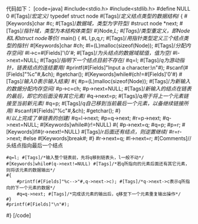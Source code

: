 代码如下：
[code=java]
#include<stdio.h>
#include<stdlib.h>
#define NULL 0 #[Tags]/*宏定义*/
typedef struct node #[Tags]/*定义结点类型的数据结构*/
{
	#[Keywords]char #c; #[Tags]/*数据域，类型为字符型*/
	#struct node *next; #[Tags]/*指针域，类型为本结构体类型*/
#}Node,*L; #[Tags]/*类型重定义，即Node和*L和struct node等价*/
main()
{
	#L l,p,q,r; #[Tags]/*用指针类型定义三个结点类型的指针*/
	#[Keywords]char #ch;
	#l=(L)malloc(sizeof(Node)); #[Tags]/*分配内存空间*/
	#l->c=#[Fields]'\0'#; #[Tags]/*为头结点的数据域赋值，值为空*/
	#l->next=NULL; #[Tags]/*指明下一个结点目前不存在*/
	#q=l; #[Tags]/*q为游动指针，链表结点的连结要用*/
	#printf(#[Fields]"Input a character:\n"#);
	#scanf(#[Fields]"%c"#,&ch);
	#getchar();
	#[Keywords]while#(ch!=#[Fields]'0'#) #[Tags]/*输入0表示输入结束*/
	#{
		#p=(L)malloc(sizeof(Node)); #[Tags]/*为新输入的数据分配内存空间*/
		#p->c=ch;
		#p->next=NULL; #[Tags]/*新输入的结点在链表的最后，即它的后面没有其它元素*/
		#q->next=p; #[Tags]/*q用于将上一个元素链接至当前新元素*/
		#q=p; #[Tags]/*q自己移到当前最后一个元素，以备继续链接所用*/
		#scanf(#[Fields]"%c"#,&ch);
		#getchar();
	#}	
	#/*以上完成了单链表的创建*/
	#q=l->next;
	#p=q->next;
	#r=p->next;
	#q->next=NULL;
	#[Keywords]while#(r!=NULL)
	#{
		#p->next=q;
		#q=p;
		#p=r;
		#[Keywords]if#(r->next!=NULL) #[Tags]/*r后面还有结点，则逆置继续*/
			#r=r->next;
		#else
			#[Keywords]break#;
	#}
	#r->next=q;
	#l->next=r; #[Comments]//头结点指向最后一个结点
	
	#q=l; #[Tags]/*输入整个链表前，先将q移到链表头，l一般不动*/
	#[Keywords]while#(q->next!=NULL) #[Tags]/*若q所指向的元素后面还有其它元素，则将该元素的数据输出*/
	#{
		#printf(#[Fields]"%c-->"#,q->next->c); #[Tags]/*q->next->c表示q所指向的下一个元素的数据*/
		#q=q->next; #[Tags]/*完成该元素的输出后，q移至下一个元素重复输出操作*/
	#}
	#printf(#[Fields]"\n"#);
#}
[/code]